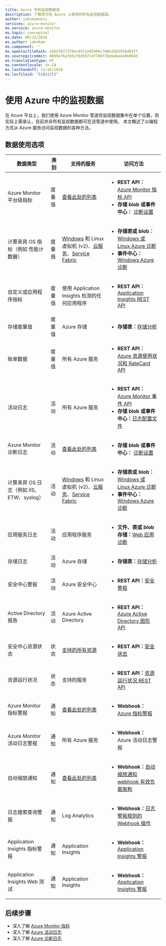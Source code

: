 ```yaml
---
title: Azure 中的监视数据源
description: 了解现可在 Azure 上使用的所有监视数据源。
author: johnkemnetz
services: azure-monitor
ms.service: azure-monitor
ms.topic: conceptual
ms.date: 06/12/2018
ms.author: johnkem
ms.component: ''
ms.openlocfilehash: e5b2f071370ec6551e05960c708e2b83918d83ff
ms.sourcegitcommit: 8899e76afb51f0d507c4f786f28eb46ada060b8d
ms.translationtype: HT
ms.contentlocale: zh-CN
ms.lasthandoff: 11/16/2018
ms.locfileid: "51821372"
---
```

# <a name="consume-monitoring-data-from-azure"></a>使用 Azure 中的监视数据

在 Azure 平台上，我们使用 Azure Monitor 管道将监视数据集中在单个位置，但实际上需承认，目前并非所有监视数据都可在该管道中使用。 本文概述了以编程方式从 Azure 服务访问监视数据的各种方法。

## <a name="options-for-data-consumption"></a>数据使用选项

| 数据类型 | 类别 | 支持的服务 | 访问方法 |
| --- | --- | --- | --- |
| Azure Monitor 平台级指标 | 度量值 | [查看此处的列表](monitoring-supported-metrics.md) | <ul><li>**REST API：**[Azure Monitor 指标 API](https://docs.microsoft.com/rest/api/monitor/metrics)</li><li>**存储 blob 或事件中心：** [诊断设置](monitoring-overview-of-diagnostic-logs.md#diagnostic-settings)</li></ul> |
| 计算来宾 OS 指标（例如 性能计数器） | 度量值 | [Windows](/azure/vs-azure-tools-diagnostics-for-cloud-services-and-virtual-machines) 和 Linux 虚拟机 (v2)、[云服务](../cloud-services/cloud-services-dotnet-diagnostics-trace-flow.md)、[Service Fabric](../service-fabric/service-fabric-diagnostics-how-to-monitor-and-diagnose-services-locally.md) | <ul><li>**存储表或 blob：**[Windows 或 Linux Azure 诊断](azure-diagnostics-storage.md)</li><li>**事件中心：**[Windows Azure 诊断](azure-diagnostics-streaming-event-hubs.md)</li></ul> |
| 自定义或应用程序指标 | 度量值 | 使用 Application Insights 检测的任何应用程序 | <ul><li>**REST API：**[Application Insights REST API](https://dev.applicationinsights.io/reference)</li></ul> |
| 存储度量值 | 度量值 | Azure 存储 | <ul><li>**存储表：**[存储分析](https://docs.microsoft.com/rest/api/storageservices/storage-analytics)</li></ul> |
| 账单数据 | 度量值 | 所有 Azure 服务 | <ul><li>**REST API：**[Azure 资源使用状况和 RateCard API](../billing/billing-usage-rate-card-overview.md)</li></ul> |
| 活动日志 | 活动 | 所有 Azure 服务 | <ul><li>**REST API：**[Azure Monitor 事件 API](https://docs.microsoft.com/rest/api/monitor/eventcategories)</li><li>**存储 blob 或事件中心：**[日志配置文件](monitoring-overview-activity-logs.md#export-the-activity-log-with-a-log-profile)</li></ul> |
| Azure Monitor 诊断日志 | 活动 | [查看此处的列表](monitoring-diagnostic-logs-schema.md) | <ul><li>**存储 blob 或事件中心：** [诊断设置](monitoring-overview-of-diagnostic-logs.md#diagnostic-settings)</li></ul> |
| 计算来宾 OS 日志（例如 IIS、ETW、syslog） | 活动 | [Windows](/azure/vs-azure-tools-diagnostics-for-cloud-services-and-virtual-machines) 和 Linux 虚拟机 (v2)、[云服务](../cloud-services/cloud-services-dotnet-diagnostics-trace-flow.md)、[Service Fabric](../service-fabric/service-fabric-diagnostics-how-to-monitor-and-diagnose-services-locally.md) | <ul><li>**存储表或 blob：**[Windows 或 Linux Azure 诊断](azure-diagnostics-storage.md)</li><li>**事件中心：**[Windows Azure 诊断](azure-diagnostics-streaming-event-hubs.md)</li></ul> |
| 应用服务日志 | 活动 | 应用程序服务 | <ul><li>**文件、表或 blob 存储：**[Web 应用诊断](../app-service/web-sites-enable-diagnostic-log.md)</li></ul> |
| 存储日志 | 活动 | Azure 存储 | <ul><li>**存储表：**[存储分析](https://docs.microsoft.com/rest/api/storageservices/storage-analytics)</li></ul> |
| 安全中心警报 | 活动 | Azure 安全中心 | <ul><li>**REST API：**[安全警报](https://msdn.microsoft.com/library/mt704050.aspx)</li></ul> |
| Active Directory 报告 | 活动 | Azure Active Directory | <ul><li>**REST API：**[Azure Active Directory 图形 API](../active-directory/reports-monitoring/concept-reporting-api.md)</li></ul> |
| 安全中心资源状态 | 状态 | [支持的所有资源](https://msdn.microsoft.com/library/mt704041.aspx#Anchor_1) | <ul><li>**REST API：**[安全状态](https://msdn.microsoft.com/library/mt704041.aspx)</li></ul> |
| 资源运行状况 | 状态 | 支持的服务 | <ul><li>**REST API：**[资源运行状况 REST API](https://azure.microsoft.com/blog/reduce-troubleshooting-time-with-azure-resource-health/)</li></ul> |
| Azure Monitor 指标警报 | 通知 | [查看此处的列表](monitoring-supported-metrics.md) | <ul><li>**Webhook：**[Azure 指标警报](insights-webhooks-alerts.md)</li></ul> |
| Azure Monitor 活动日志警报 | 通知 | 所有 Azure 服务 | <ul><li>**Webhook：** Azure 活动日志警报</li></ul> |
| 自动缩放通知 | 通知 | [查看此处的列表](monitoring-overview-autoscale.md#supported-services-for-autoscale) | <ul><li>**Webhook：**[自动缩放通知 webhook 有效负载架构](insights-autoscale-to-webhook-email.md#autoscale-notification-webhook-payload-schema)</li></ul> |
| 日志搜索查询警报 | 通知 | Log Analytics | <ul><li>**Webhook：**[日志警报规则的 Webhook 操作](../monitoring-and-diagnostics/monitor-alerts-unified-log-webhook.md)</li></ul> |
| Application Insights 指标警报 | 通知 | Application Insights | <ul><li>**Webhook：**[Application Insights 警报](../application-insights/app-insights-alerts.md)</li></ul> |
| Application Insights Web 测试 | 通知 | Application Insights | <ul><li>**Webhook：**[Application Insights 警报](../application-insights/app-insights-alerts.md)</li></ul> |

## <a name="next-steps"></a>后续步骤

- 深入了解 [Azure Monitor 指标](../azure-monitor/platform/data-collection.md)
- 深入了解 [Azure 活动日志](monitoring-overview-activity-logs.md)
- 深入了解 [Azure 诊断日志](monitoring-overview-of-diagnostic-logs.md)
